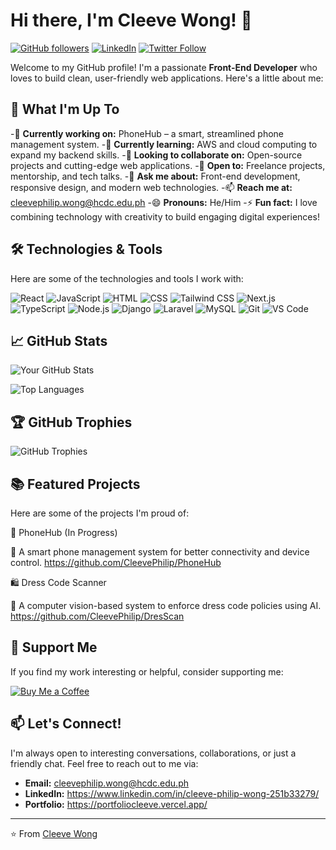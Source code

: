 # Hi there, I'm Cleeve Wong! 👋

[![GitHub followers](https://img.shields.io/github/followers/CleevePhilip?label=Follow&style=social)](https://github.com/CleevePhilip)
[![LinkedIn](https://img.shields.io/badge/LinkedIn-Connect-blue)](https://www.linkedin.com/in/your-linkedin-profile/)
[![Twitter Follow](https://img.shields.io/twitter/follow/YourTwitterHandle?style=social)](https://twitter.com/YourTwitterHandle)

Welcome to my GitHub profile! I'm a passionate **Front-End Developer** who loves to build clean, user-friendly web applications. Here's a little about me:

## 🚀 What I'm Up To

-🔭 **Currently working on:** PhoneHub – a smart, streamlined phone management system.
-🌱 **Currently learning:** AWS and cloud computing to expand my backend skills.
-👯 **Looking to collaborate on:** Open-source projects and cutting-edge web applications.
-🤝 **Open to:** Freelance projects, mentorship, and tech talks.
-💬 **Ask me about:** Front-end development, responsive design, and modern web technologies.
-📫 **Reach me at:** cleevephilip.wong@hcdc.edu.ph
-😄 **Pronouns:** He/Him
-⚡ **Fun fact:** I love combining technology with creativity to build engaging digital experiences!

## 🛠️ Technologies & Tools

Here are some of the technologies and tools I work with:

![React](https://img.shields.io/badge/React-61DAFB?style=for-the-badge&logo=react&logoColor=black)
![JavaScript](https://img.shields.io/badge/JavaScript-F7DF1E?style=for-the-badge&logo=javascript&logoColor=black)
![HTML](https://img.shields.io/badge/HTML-E34F26?style=for-the-badge&logo=html5&logoColor=white)
![CSS](https://img.shields.io/badge/CSS-1572B6?style=for-the-badge&logo=css3&logoColor=white)
![Tailwind CSS](https://img.shields.io/badge/Tailwind_CSS-06B6D4?style=for-the-badge&logo=tailwind-css&logoColor=white)
![Next.js](https://img.shields.io/badge/Next.js-000000?style=for-the-badge&logo=next.js&logoColor=white)
![TypeScript](https://img.shields.io/badge/TypeScript-3178C6?style=for-the-badge&logo=typescript&logoColor=white)
![Node.js](https://img.shields.io/badge/Node.js-339933?style=for-the-badge&logo=node.js&logoColor=white)
![Django](https://img.shields.io/badge/Django-092E20?style=for-the-badge&logo=django&logoColor=white)
![Laravel](https://img.shields.io/badge/Laravel-FF2D20?style=for-the-badge&logo=laravel&logoColor=white)
![MySQL](https://img.shields.io/badge/MySQL-4479A1?style=for-the-badge&logo=mysql&logoColor=white)
![Git](https://img.shields.io/badge/Git-F05032?style=for-the-badge&logo=git&logoColor=white)
![VS Code](https://img.shields.io/badge/VS_Code-007ACC?style=for-the-badge&logo=visual-studio-code&logoColor=white)

## 📈 GitHub Stats

![Your GitHub Stats](https://github-readme-stats.vercel.app/api?username=CleevePhilip&show_icons=true&theme=radical)

![Top Languages](https://github-readme-stats.vercel.app/api/top-langs/?username=CleevePhilip&layout=compact&theme=radical)

## 🏆 GitHub Trophies

![GitHub Trophies](https://github-profile-trophy.vercel.app/?username=CleevePhilip&theme=radical&no-frame=true)

## 📚 Featured Projects

Here are some of the projects I'm proud of:

🚀 PhoneHub (In Progress)

🔹 A smart phone management system for better connectivity and device control. https://github.com/CleevePhilip/PhoneHub

🛍️ Dress Code Scanner

🔹 A computer vision-based system to enforce dress code policies using AI. https://github.com/CleevePhilip/DresScan

## 🌟 Support Me

If you find my work interesting or helpful, consider supporting me:

[![Buy Me a Coffee](https://img.shields.io/badge/Buy_Me_a_Coffee-FFDD00?style=for-the-badge&logo=buy-me-a-coffee&logoColor=black)](https://www.buymeacoffee.com/yourusername)


## 📫 Let's Connect!

I'm always open to interesting conversations, collaborations, or just a friendly chat. Feel free to reach out to me via:

- **Email:** cleevephilip.wong@hcdc.edu.ph
- **LinkedIn:** https://www.linkedin.com/in/cleeve-philip-wong-251b33279/
- **Portfolio:** https://portfoliocleeve.vercel.app/

---

⭐️ From [Cleeve Wong](https://github.com/CleevePhilip) 
